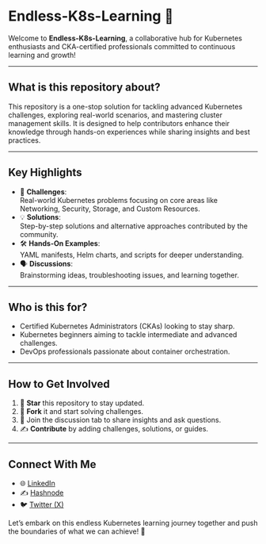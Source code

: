 # **Endless-K8s-Learning** 🚀  

Welcome to **Endless-K8s-Learning**, a collaborative hub for Kubernetes enthusiasts and CKA-certified professionals committed to continuous learning and growth!  

---

## **What is this repository about?**  
This repository is a one-stop solution for tackling advanced Kubernetes challenges, exploring real-world scenarios, and mastering cluster management skills. It is designed to help contributors enhance their knowledge through hands-on experiences while sharing insights and best practices.  

---

## **Key Highlights**  
- 📂 **Challenges**:  
  Real-world Kubernetes problems focusing on core areas like Networking, Security, Storage, and Custom Resources.  
- 💡 **Solutions**:  
  Step-by-step solutions and alternative approaches contributed by the community.  
- 🛠️ **Hands-On Examples**:  
  YAML manifests, Helm charts, and scripts for deeper understanding.  
- 🗣️ **Discussions**:  
  Brainstorming ideas, troubleshooting issues, and learning together.  

---

## **Who is this for?**  
- Certified Kubernetes Administrators (CKAs) looking to stay sharp.  
- Kubernetes beginners aiming to tackle intermediate and advanced challenges.  
- DevOps professionals passionate about container orchestration.  

---

## **How to Get Involved**  
1. 🌟 **Star** this repository to stay updated.  
2. 🍴 **Fork** it and start solving challenges.  
3. 📢 Join the discussion tab to share insights and ask questions.  
4. ✍️ **Contribute** by adding challenges, solutions, or guides.  

---

## **Connect With Me**  
- 🌐 [LinkedIn](https://linkedin.com/in/darshanip)  
- ✍️ [Hashnode](https://hashnode.com/@darshanip)  
- 🐦 [Twitter (X)](https://x.com/darshanxs)  

Let’s embark on this endless Kubernetes learning journey together and push the boundaries of what we can achieve! 🌟  
